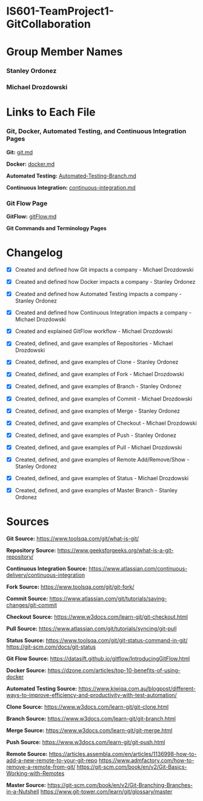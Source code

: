 # IS601-TeamProject1-GitCollaboration

# Group Member Names
### Stanley Ordonez
### Michael Drozdowski

# Links to Each File

### Git, Docker, Automated Testing, and Continuous Integration Pages

**Git:** [git.md](/Git-Docker-AutomatedTesting-ContinuousIntegration/git.md)

**Docker:** [docker.md](/Git-Docker-AutomatedTesting-ContinuousIntegration/docker.md)

**Automated Testing:** [Automated-Testing-Branch.md](/Git-Docker-AutomatedTesting-ContinuousIntegration/Automated-Testing-Branch.md)

**Continuous Integration:** [continuous-integration.md](/Git-Docker-AutomatedTesting-ContinuousIntegration/continuous-integration.md)

### Git Flow Page

**GitFlow:** [gitFlow.md](/GitFlow/gitFlow.md)

**Git Commands and Terminology Pages**

# Changelog

- [x] Created and defined how Git impacts a company - Michael Drozdowski
- [x] Created and defined how Docker impacts a company - Stanley Ordonez
- [x] Created and defined how Automated Testing impacts a company - Stanley Ordonez
- [x] Created and defined how Continuous Integration impacts a company - Michael Drozdowski
- [x] Created and explained GitFlow workflow - Michael Drozdowski
- [x] Created, defined, and gave examples of Repositories - Michael Drozdowski
- [x] Created, defined, and gave examples of Clone - Stanley Ordonez
- [x] Created, defined, and gave examples of Fork - Michael Drozdowski
- [x] Created, defined, and gave examples of Branch - Stanley Ordonez
- [x] Created, defined, and gave examples of Commit - Michael Drozdowski
- [x] Created, defined, and gave examples of Merge - Stanley Ordonez
- [x] Created, defined, and gave examples of Checkout - Michael Drozdowski
- [x] Created, defined, and gave examples of Push - Stanley Ordonez
- [x] Created, defined, and gave examples of Pull - Michael Drozdowski
- [x] Created, defined, and gave examples of Remote Add/Remove/Show - Stanley Ordonez
- [x] Created, defined, and gave examples of Status - Michael Drozdowski
- [x] Created, defined, and gave examples of Master Branch - Stanley Ordonez


# Sources

**Git Source:**
https://www.toolsqa.com/git/what-is-git/ 

**Repository Source:** 
https://www.geeksforgeeks.org/what-is-a-git-repository/

**Continuous Integration Source:**
https://www.atlassian.com/continuous-delivery/continuous-integration

**Fork Source:**
https://www.toolsqa.com/git/git-fork/

**Commit Source:**
https://www.atlassian.com/git/tutorials/saving-changes/git-commit

**Checkout Source:**
https://www.w3docs.com/learn-git/git-checkout.html

**Pull Source:**
https://www.atlassian.com/git/tutorials/syncing/git-pull

**Status Source:**
https://www.toolsqa.com/git/git-status-command-in-git/
https://git-scm.com/docs/git-status

**Git Flow Source:** 
https://datasift.github.io/gitflow/IntroducingGitFlow.html

**Docker Source:** 
https://dzone.com/articles/top-10-benefits-of-using-docker

**Automated Testing Source:** 
https://www.kiwiqa.com.au/blogpost/different-ways-to-improve-efficiency-and-productivity-with-test-automation/

**Clone Source:** 
https://www.w3docs.com/learn-git/git-clone.html

**Branch Source:** 
https://www.w3docs.com/learn-git/git-branch.html

**Merge Source:** 
https://www.w3docs.com/learn-git/git-merge.html

**Push Source:** 
https://www.w3docs.com/learn-git/git-push.html

**Remote Source:** 
https://articles.assembla.com/en/articles/1136998-how-to-add-a-new-remote-to-your-git-repo
https://www.admfactory.com/how-to-remove-a-remote-from-git/
https://git-scm.com/book/en/v2/Git-Basics-Working-with-Remotes

**Master Source:** 
https://git-scm.com/book/en/v2/Git-Branching-Branches-in-a-Nutshell
https://www.git-tower.com/learn/git/glossary/master

